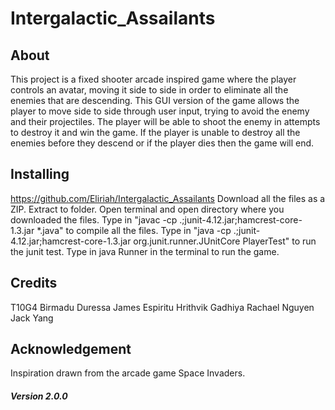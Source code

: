# Intergalactic_Assailants

## About
This project is a fixed shooter arcade inspired game where the player controls an avatar, moving it side to side in order to eliminate all the enemies that are descending. This GUI version of the game allows the player to move side to side through user input, trying to avoid the enemy and their projectiles. The player will be able to shoot the enemy in attempts to destroy it and win the game. If the player is unable to destroy all the enemies before they descend or if the player dies then the game will end.

## Installing
https://github.com/Eliriah/Intergalactic_Assailants
Download all the files as a ZIP.
Extract to folder.
Open terminal and open directory where you downloaded the files.
Type in "javac -cp .;junit-4.12.jar;hamcrest-core-1.3.jar *.java" to compile all the files.
Type in "java -cp .;junit-4.12.jar;hamcrest-core-1.3.jar org.junit.runner.JUnitCore PlayerTest" to run the junit test.
Type in java Runner in the terminal to run the game.

## Credits
T10G4
Birmadu Duressa
James Espiritu
Hrithvik Gadhiya
Rachael Nguyen
Jack Yang

## Acknowledgement
Inspiration drawn from the arcade game Space Invaders.

##### Version 2.0.0
